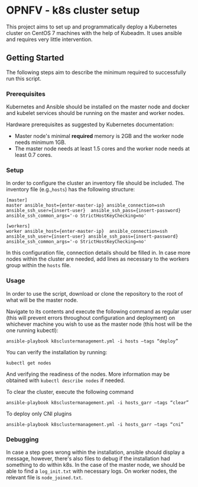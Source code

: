 # OPNFV - k8s cluster setup

This project aims to set up and programmatically deploy a Kubernetes cluster on CentOS 7 machines with the help of Kubeadm. It uses ansible and requires very little intervention.

## Getting Started
The following steps aim to describe the minimum required to successfully run this script.


### Prerequisites

Kubernetes and Ansible should be installed on the master node and docker and kubelet services should be running on the master and worker nodes.

Hardware prerequisites as suggested by Kubernetes documentation:

-   Master node's minimal  **required**  memory is 2GB and the worker node needs minimum 1GB.
-   The master node needs at least 1.5 cores and the worker node needs at least 0.7 cores.

### Setup
In order to configure the cluster an inventory file should be included. The inventory file (e.g.,`hosts`) has the following structure:

```
[master]
master ansible_host={enter-master-ip} ansible_connection=ssh ansible_ssh_user={insert-user}  ansible_ssh_pass={insert-password} ansible_ssh_common_args='-o StrictHostKeyChecking=no'

[workers]
worker ansible_host={enter-master-ip}  ansible_connection=ssh ansible_ssh_user={insert-user} ansible_ssh_pass={insert-password} ansible_ssh_common_args='-o StrictHostKeyChecking=no'

```
In this configuration file, connection details should be filled in. In case more nodes within the cluster are needed, add lines as necessary to the workers group within the `hosts` file.


### Usage
In order to use the script, download or clone the repository to the root of what will be the master node.

Navigate to its contents and execute the following command as regular user (this will prevent errors throughout configuration and deployment) on whichever machine you wish to use as the master node (this host will be the one running kubectl):

```
ansible-playbook k8sclustermanagement.yml -i hosts –tags “deploy”

```
You can verify the installation by running:
```
kubectl get nodes
```
And verifying the readiness of the nodes. More information may be obtained with `kubectl describe nodes` if needed.


To clear the cluster, execute the following command

```
ansible-playbook k8sclustermanagement.yml -i hosts_garr –tags “clear” 
```

To deploy only CNI plugins

```
ansible-playbook k8sclustermanagement.yml -i hosts_garr –tags “cni” 
```



### Debugging

In case a step goes wrong within the installation, ansible should display a message, however, there's also files to debug if the installation had something to do within k8s. In the case of the master node, we should be able to find a `log_init.txt` with necessary logs. On worker nodes, the relevant file is `node_joined.txt`.
